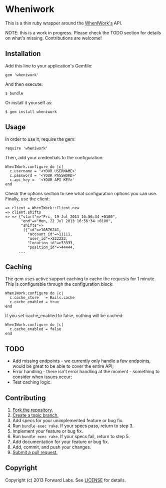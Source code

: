# Wheniwork

This is a thin ruby wrapper around the [WhenIWork's][wheniwork] API.

NOTE: this is a work in progress. Please check the TODO section for details
on what's missing. Contributions are welcome!

## Installation

Add this line to your application's Gemfile:

    gem 'wheniwork'

And then execute:

    $ bundle

Or install it yourself as:

    $ gem install wheniwork

## Usage

In order to use it, require the gem:

    require 'wheniwork'

Then, add your credentials to the configuration:

    WhenIWork.configure do |c|
      c.username = '<YOUR USERNAME>'
      c.password = '<YOUR PASSWORD>'
      c.api_key =  '<YOUR API KEY>'
    end

Check the options section to see what configuration options you can use.
Finally, use the client:

    => client = WhenIWork::Client.new
    => client.shifts
    => => {"start"=>"Fri, 19 Jul 2013 16:56:34 +0100",
           "end"=>"Mon, 22 Jul 2013 16:56:34 +0100",
           "shifts"=>
            [{"id"=>10876241,
              "account_id"=>11111,
              "user_id"=>222222,
              "location_id"=>33333,
              "position_id"=>44444,
          ...


## Caching

The gem uses active support caching to cache the requests for 1 minute. This
is configurable through the configuration block:

    WhenIWork.configure do |c|
      c.cache_store   = Rails.cache
      c.cache_enabled = true
    end

If you set cache_enabled to false, nothing will be cached:

    WhenIWork.configure do |c|
      c.cache_enabled = false
    end

## TODO

- Add missing endpoints - we currently only handle a few endpoints, would be
great to be able to cover the entire API;
- Error handling - there isn't error handling at the moment - something to
consider when issues occur;
- Test caching logic.

## Contributing

1. [Fork the repository.][fork]
2. [Create a topic branch.][branch]
3. Add specs for your unimplemented feature or bug fix.
4. Run `bundle exec rake`. If your specs pass, return to step 3.
5. Implement your feature or bug fix.
6. Run `bundle exec rake`. If your specs fail, return to step 5.
7. Add documentation for your feature or bug fix.
8. Add, commit, and push your changes.
9. [Submit a pull request.][pr]

## Copyright
Copyright (c) 2013 Forward Labs. See [LICENSE][] for details.

[license]: https://github.com/forward-labs/wheniwork/blob/master/LICENSE.txt
[fork]: http://help.github.com/fork-a-repo/
[branch]: http://learn.github.com/p/branching.html
[pr]: http://help.github.com/send-pull-requests/
[wheniwork]: http://dev.wheniwork.com/
